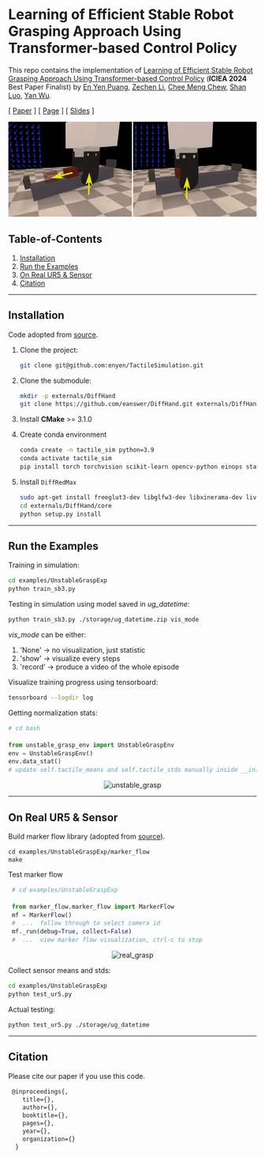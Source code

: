 # Learning of Efficient Stable Robot Grasping Approach Using Transformer-based Control Policy

This repo contains the implementation of [Learning of Efficient Stable Robot Grasping Approach Using Transformer-based Control Policy]() (**ICIEA 2024** Best Paper Finalist) by 
[En Yen Puang](https://scholar.google.com/citations?user=jePmCqAAAAAJ), 
[Zechen Li](),
[Chee Meng Chew](https://scholar.google.com/citations?hl=en&user=woLCMSYAAAAJ),
[Shan Luo](https://scholar.google.com/citations?hl=en&user=ArnkrbwAAAAJ),
[Yan Wu](https://scholar.google.com/citations?hl=en&user=Pn1ZxxwAAAAJ).

[ [Paper](https://arxiv.org/abs/2407.21172) ] [ [Page](https://stable-tactile-grasp.github.io/) ] [ [Slides]() ] 

<p align="center">
    <img src="examples/UnstableGraspExp/experiment/intro.png" alt="intro" width="700" /></p>

## Table-of-Contents

1. [Installation](#Installation)
2. [Run the Examples](#Run-the-Examples)
3. [On Real UR5 & Sensor](#On-Real-UR5-&-Sensor)
4. [Citation](#Citation)

---

## Installation

Code adopted from [source](https://github.com/eanswer/TactileSimulation).

1. Clone the project:
   ```bash
   git clone git@github.com:enyen/TactileSimulation.git
   ```
2. Clone the submodule:
   ```bash
   mkdir -p externals/DiffHand
   git clone https://github.com/eanswer/DiffHand.git externals/DiffHand
   ```

3. Install **CMake** >= 3.1.0

4. Create conda environment 

   ```bash
   conda create -n tactile_sim python=3.9
   conda activate tactile_sim
   pip install torch torchvision scikit-learn opencv-python einops stable_baselines3 tensorboard scipy pyyaml tqdm rich matplotlib pybind11 math3d=3.4.1 git+https://github.com/enyen/python-urx
   ```

5. Install `DiffRedMax`

   ```bash
   sudo apt-get install freeglut3-dev libglfw3-dev libxinerama-dev livxcursor-dev libxi-dev libxxf86vm-dev   
   cd externals/DiffHand/core
   python setup.py install
   ```

---

## Run the Examples

Training in simulation:
```bash
cd examples/UnstableGraspExp
python train_sb3.py
```

Testing in simulation using model saved in _ug_datetime_:
```bash
python train_sb3.py ./storage/ug_datetime.zip vis_mode
```
_vis_mode_ can be either: 
1. 'None' -> no visualization, just statistic
2. 'show' -> visualize every steps
3. 'record' -> produce a video of the whole episode

Visualize training progress using tensorboard:
```bash
tensorboard --logdir log
```

Getting normalization stats:
```python
# cd bash

from unstable_grasp_env import UnstableGraspEnv
env = UnstableGraspEnv()
env.data_stat()
# update self.tactile_means and self.tactile_stds manually inside __init__.
```

<p align="center">
    <img src="envs/assets/unstable_grasp/unstable_grasp.gif" alt="unstable_grasp" width="500" /></p>

---

## On Real UR5 & Sensor

Build marker flow library (adopted from [source](https://github.com/GelSight/tracking)).
```commandline
cd examples/UnstableGraspExp/marker_flow
make
```

Test marker flow 
```python
 # cd examples/UnstableGraspExp

 from marker_flow.marker_flow import MarkerFlow
 mf = MarkerFlow()
 #  ...  follow through to select camera id
 mf._run(debug=True, collect=False)
 #  ...  view marker flow visualization, ctrl-c to stop
```

<p align="center">
    <img src="examples/UnstableGraspExp/experiment/ug_real.gif" alt="real_grasp" width="500" /></p>

Collect sensor means and stds:
```bash
cd examples/UnstableGraspExp
python test_ur5.py
```

Actual testing:
```bash
python test_ur5.py ./storage/ug_datetime
```

---

## Citation

Please cite our paper if you use this code.

     @inproceedings{,
        title={},
        author={},
        booktitle={},
        pages={},
        year={},
        organization={}
      }

